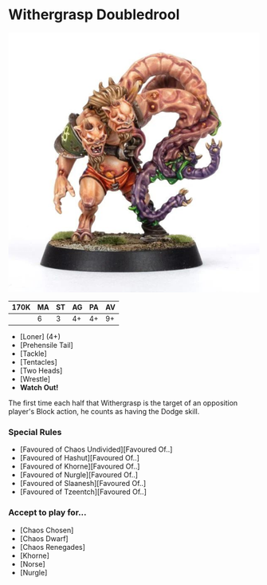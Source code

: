 # Withergrasp Doubledrool

![](../media/starplayers/WithergraspDoubledrool1.jpg)

| 170K  | MA | ST | AG | PA | AV |
| --- | --- | --- | --- | --- | --- |
| | 6 | 3 | 4+ | 4+ | 9+ |

* [Loner] (4+)
* [Prehensile Tail]
* [Tackle]
* [Tentacles]
* [Two Heads]
* [Wrestle]
* **Watch Out!**

The first time each half that Withergrasp is the target of an opposition player's Block action, he counts as having the Dodge skill.

### Special Rules

* [Favoured of Chaos Undivided][Favoured Of..]
* [Favoured of Hashut][Favoured Of..]
* [Favoured of Khorne][Favoured Of..]
* [Favoured of Nurgle][Favoured Of..]
* [Favoured of Slaanesh][Favoured Of..]
* [Favoured of Tzeentch][Favoured Of..]

### Accept to play for...

* [Chaos Chosen]
* [Chaos Dwarf]
* [Chaos Renegades]
* [Khorne]
* [Norse]
* [Nurgle]
